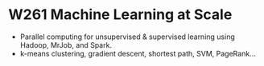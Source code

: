 # W261 Machine Learning at Scale

+ Parallel computing for unsupervised & supervised learning using Hadoop, MrJob, and Spark.
+ k-means clustering, gradient descent, shortest path, SVM, PageRank...
